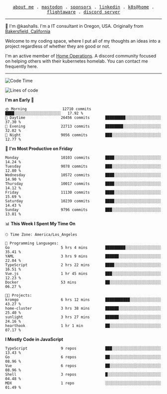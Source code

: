 <p align="center">
  <samp>
    <a href="https://jordanjones.org/">about me</a> .
    <a rel="me" href="https://mastodon.social/@kashall">mastodon</a> .
    <a href="https://github.com/sponsors/kashalls">sponsors</a> .
    <a href="https://linkedin.com/in/jordpjones">linkedin</a> .
    <a href="https://github.com/kashalls/home-cluster">k8s@home</a> .
    <a href="https://flightaware.com/adsb/stats/user/kashalls">flightaware</a> .
    <a href="https://discord.gg/V2WrCfqba9">discord server</a>
  </samp>
</p>

----------------------------------------------------------------

:wave: I'm @kashalls. I'm a IT consultant in Oregon, USA. Originally from [Bakersfield, California](https://maps.app.goo.gl/QQMtywTWghpXB6Tu6)

Welcome to my coding space, where I put all of my thoughts an ideas into a project regardless of whether they are good or not.

I'm an active member of [Home Operations](https://discord.gg/home-operations). A discord community focused on helping others with their kubernetes homelab. You can contact me frequently here.

----------------------------------------------------------------
<!--START_SECTION:waka-->
![Code Time](http://img.shields.io/badge/Code%20Time-2%2C164%20hrs%2046%20mins-blue)

![Lines of code](https://img.shields.io/badge/From%20Hello%20World%20I%27ve%20Written-10.8%20million%20lines%20of%20code-blue)

**I'm an Early 🐤** 

```text
🌞 Morning                12710 commits       ████░░░░░░░░░░░░░░░░░░░░░   17.92 % 
🌆 Daytime                26456 commits       █████████░░░░░░░░░░░░░░░░   37.30 % 
🌃 Evening                22713 commits       ████████░░░░░░░░░░░░░░░░░   32.02 % 
🌙 Night                  9056 commits        ███░░░░░░░░░░░░░░░░░░░░░░   12.77 % 
```
📅 **I'm Most Productive on Friday** 

```text
Monday                   10103 commits       ████░░░░░░░░░░░░░░░░░░░░░   14.24 % 
Tuesday                  9078 commits        ███░░░░░░░░░░░░░░░░░░░░░░   12.80 % 
Wednesday                10572 commits       ████░░░░░░░░░░░░░░░░░░░░░   14.90 % 
Thursday                 10017 commits       ████░░░░░░░░░░░░░░░░░░░░░   14.12 % 
Friday                   11130 commits       ████░░░░░░░░░░░░░░░░░░░░░   15.69 % 
Saturday                 10239 commits       ████░░░░░░░░░░░░░░░░░░░░░   14.43 % 
Sunday                   9796 commits        ███░░░░░░░░░░░░░░░░░░░░░░   13.81 % 
```


📊 **This Week I Spent My Time On** 

```text
🕑︎ Time Zone: America/Los_Angeles

💬 Programming Languages: 
Go                       5 hrs 4 mins        █████████░░░░░░░░░░░░░░░░   35.41 % 
YAML                     3 hrs 9 mins        ██████░░░░░░░░░░░░░░░░░░░   22.04 % 
TypeScript               2 hrs 22 mins       ████░░░░░░░░░░░░░░░░░░░░░   16.51 % 
Vue.js                   1 hr 45 mins        ███░░░░░░░░░░░░░░░░░░░░░░   12.23 % 
Docker                   53 mins             ██░░░░░░░░░░░░░░░░░░░░░░░   06.27 % 

🐱‍💻 Projects: 
kromgo                   6 hrs 12 mins       ███████████░░░░░░░░░░░░░░   43.27 % 
home-cluster             3 hrs 38 mins       ██████░░░░░░░░░░░░░░░░░░░   25.40 % 
sunlight                 3 hrs 27 mins       ██████░░░░░░░░░░░░░░░░░░░   24.16 % 
hearthook                1 hr 1 min          ██░░░░░░░░░░░░░░░░░░░░░░░   07.17 % 
```

**I Mostly Code in JavaScript** 

```text
TypeScript               9 repos             ███░░░░░░░░░░░░░░░░░░░░░░   13.43 % 
Go                       6 repos             ██░░░░░░░░░░░░░░░░░░░░░░░   08.96 % 
Vue                      6 repos             ██░░░░░░░░░░░░░░░░░░░░░░░   08.96 % 
Shell                    3 repos             █░░░░░░░░░░░░░░░░░░░░░░░░   04.48 % 
MDX                      1 repo              ░░░░░░░░░░░░░░░░░░░░░░░░░   01.49 % 
```




<!--END_SECTION:waka-->